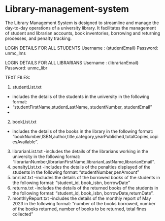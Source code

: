 # Library-management-system
The Library Management System is designed to streamline and manage the day-to-day operations of a university library. It facilitates the management of student and librarian accounts, book inventories, borrowing and returning processes, and penalty tracking.
 

LOGIN DETAILS FOR ALL STUDENTS 
Username : (studentEmail)
Password: unmc_lms

LOGIN DETAILS FOR ALL LIBRARIANS 
Username : (librarianEmail)
Password: unmc_libr

TEXT FILES:
1)	studentList.txt
-	includes the details of the students in the university in the following format:
-	“studentFirstName,studentLastName, studentNumber, studentEmail”
-	
2)	bookList.txt
-	includes the details of the books in the library in the following format:
“bookNumber,ISBN,author,title,category,yearPublished,totalCopies,copiesAvailable”.
3)	librarianList.txt
-includes the details of the librarians working in the university in the following format:
“librarianNumber,librarianFirstName,librarianLastName,librarianEmail”.
4)	penaltyList.txt
-includes the details of the penalties displayed of the students in the following format:
“studentNumber,penAmount”
5)	bnrList.txt
–includes the details of the borrowed books of the students in the following format:
“student_id, book_isbn, borrowDate”
6)	returns.txt
-includes the details of the returned books of the students in the following format:
“student_id, book_isbn, borrowDate,returnDate”.
7)	monthlyReport.txt
-includes the details of the monthly report of May 2023 in the following format:
“number of the books borrowed, number of the books returned, number of books to be returned, total fines collected”

